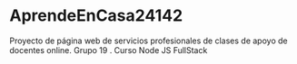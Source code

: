 # AprendeEnCasa24142
Proyecto de página web de servicios profesionales de clases de apoyo de docentes online. Grupo 19 . Curso Node JS FullStack
